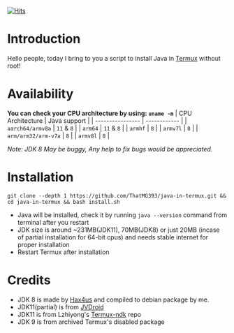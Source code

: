[![Hits](https://hits.seeyoufarm.com/api/count/incr/badge.svg?url=https%3A%2F%2Fgithub.com%2Fgjbae1212%2Fhit-counter&count_bg=%233DACC8&title_bg=%23555555&icon=github.svg&icon_color=%23F0F0F0&title=Visits&edge_flat=true)](https://hits.seeyoufarm.com)

# Introduction
Hello people, today I bring to you a script to install Java in [Termux](https://termux.com) without root!

# Availability
**You can check your CPU architecture by using: `uname -m`**
| CPU Architecture | Java support |
| ---------------- | ------------ |
| `aarch64/armv8a` | `11` & `8` |
| `arm64` | `11` & `8` |
| `armhf` | `8` |
| `armv7l` | `8` |
| `arm/arm32/arm-v7a` | `8` |
| `armv8l` | `8` |

_Note: JDK 8 May be buggy, Any help to fix bugs would be appreciated._

# Installation
```
git clone --depth 1 https://github.com/ThatMG393/java-in-termux.git && cd java-in-termux && bash install.sh
```
- Java will be installed, check it by running `java --version` command from terminal after you restart
- JDK size is around ~231MB(JDK11), 70MB(JDK8) or just 20MB (incase of partial installation for 64-bit cpus) and needs stable internet for proper installation
- Restart Termux after installation

# Credits
- JDK 8 is made by [Hax4us](https://github.com/Hax4us/java) and compiled to debian package by me.
- JDK11(partial) is from [JVDroid](https://play.google.com/store/apps/details?id=ru.iiec.jvdroid)
- JDK11 is from Lzhiyong's [Termux-ndk](https://github.com/Lzhiyong/termux-ndk/tree/master/openjdk-build) repo
- JDK 9 is from archived Termux's disabled package
